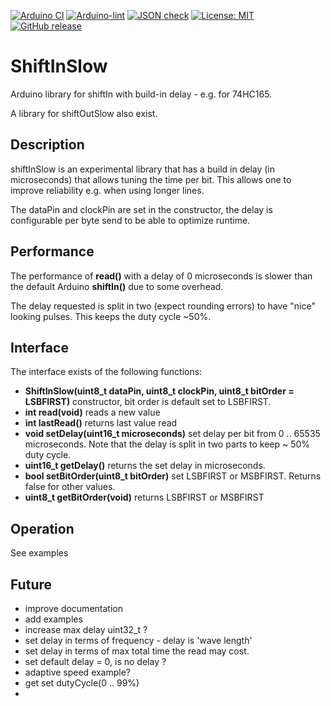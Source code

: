 
[![Arduino CI](https://github.com/RobTillaart/ShiftInSlow/workflows/Arduino%20CI/badge.svg)](https://github.com/marketplace/actions/arduino_ci)
[![Arduino-lint](https://github.com/RobTillaart/ShiftInSlow/actions/workflows/arduino-lint.yml/badge.svg)](https://github.com/RobTillaart/ShiftInSlow/actions/workflows/arduino-lint.yml)
[![JSON check](https://github.com/RobTillaart/ShiftInSlow/actions/workflows/jsoncheck.yml/badge.svg)](https://github.com/RobTillaart/ShiftInSlow/actions/workflows/jsoncheck.yml)
[![License: MIT](https://img.shields.io/badge/license-MIT-green.svg)](https://github.com/RobTillaart/ShiftInSlow/blob/master/LICENSE)
[![GitHub release](https://img.shields.io/github/release/RobTillaart/ShiftInSlow.svg?maxAge=3600)](https://github.com/RobTillaart/ShiftInSlow/releases)


# ShiftInSlow

Arduino library for shiftIn with build-in delay - e.g. for 74HC165.

A library for shiftOutSlow also exist.


## Description

shiftInSlow is an experimental library that has a build in delay (in microseconds) that allows tuning the time per bit. 
This allows one to improve reliability e.g. when using longer lines.

The dataPin and clockPin are set in the constructor, the delay is configurable per byte send to be able to optimize runtime.


## Performance

The performance of **read()** with a delay of 0 microseconds is slower than the default Arduino 
**shiftIn()** due to some overhead. 

The delay requested is split in two (expect rounding errors) to have "nice" looking pulses.
This keeps the duty cycle ~50%.


## Interface

The interface exists of the following functions:
- **ShiftInSlow(uint8_t dataPin, uint8_t clockPin, uint8_t bitOrder = LSBFIRST)** constructor, bit order is default set to LSBFIRST.
- **int read(void)** reads a new value
- **int lastRead()** returns last value read
- **void setDelay(uint16_t microseconds)** set delay per bit from 0 .. 65535 microseconds. Note that the delay is split in two parts to keep ~ 50% duty cycle.
- **uint16_t getDelay()** returns the set delay in microseconds.
- **bool setBitOrder(uint8_t bitOrder)** set LSBFIRST or MSBFIRST. Returns false for other values.
- **uint8_t getBitOrder(void)** returns LSBFIRST or MSBFIRST


## Operation

See examples


## Future

- improve documentation
- add examples
- increase max delay uint32_t ? 
- set delay in terms of frequency - delay is 'wave length'
- set delay in terms of max total time the read may cost.
- set default delay = 0, is no delay ?
- adaptive speed example?
- get set dutyCycle(0 .. 99%)
-
